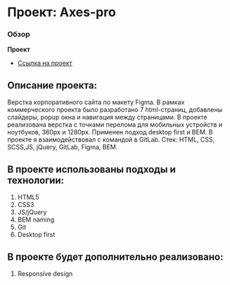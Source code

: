 # Проект: Axes-pro

### Обзор

**Проект**

* [Ссылка на проект](https://msilkov.github.io/mesto/)

## Описание проекта:
Верстка корпоративного сайта по макету Figma. В рамках коммерческого проекта было разработано 7 html-страниц, добавлены слайдеры, popup окна и навигация между страницами. В проекте реализована верстка с точками перелома для мобильных устройств и ноутбуков, 360px и 1280px. Применен подход desktop first и BEM.  В проекте я взаимодействовал с командой в GitLab. 
Стек: HTML, CSS, SCSS,JS, jQuery, GitLab, Figma, BEM.

## В проекте использованы подходы и технологии:
1. HTML5
2. CSS3
3. JS/jQuery
5. BEM naming
7. Git 
8. Desktop first

## В проекте будет дополнительно реализовано:
1. Responsive design



